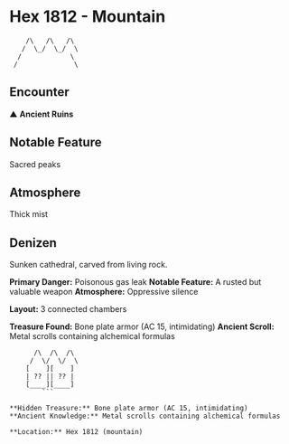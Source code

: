 # Hex 1812 - Mountain
```
    /\   /\   /\
   /  \_/  \_/  \
  /            \
 /              \
```

## Encounter

▲ **Ancient Ruins**

## Notable Feature

Sacred peaks

## Atmosphere

Thick mist

## Denizen

Sunken cathedral, carved from living rock.

**Primary Danger:** Poisonous gas leak
**Notable Feature:** A rusted but valuable weapon
**Atmosphere:** Oppressive silence

**Layout:** 3 connected chambers

**Treasure Found:** Bone plate armor (AC 15, intimidating)
**Ancient Scroll:** Metal scrolls containing alchemical formulas


```
      /\  /\  /\
     /  \/  \/  \
    [    ][    ]
    | ?? || ?? |
    [____][____]
        ```

**Hidden Treasure:** Bone plate armor (AC 15, intimidating)
**Ancient Knowledge:** Metal scrolls containing alchemical formulas

**Location:** Hex 1812 (mountain)
